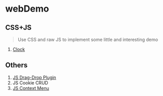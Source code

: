 # webDemo

## CSS+JS
> Use CSS and raw JS to implement some little and interesting demo
1. [Clock]()

## Others
1. [JS Drag-Drop Plugin](http://htmlpreview.github.io/?https://github.com/GXwar/webDemo/blob/master/Others/JS-Drag-Drop-Plugin/index.html)
2. JS Cookie CRUD
3. [JS Context Menu](https://cdn.rawgit.com/GXwar/webDemo/f0dd4249/Others/ContextMenu/index.html)

